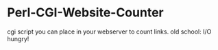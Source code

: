 # Perl-CGI-Website-Counter
cgi script you can place in your webserver to count links. old school: I/O hungry!
